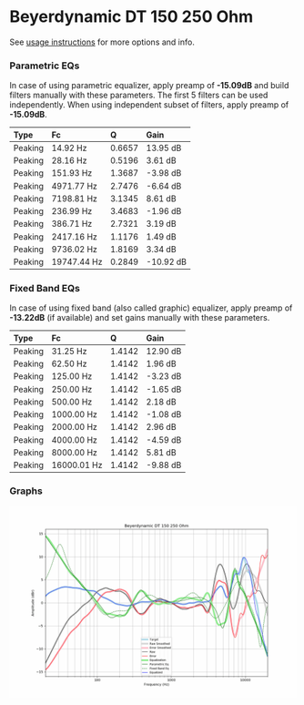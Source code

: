 # Beyerdynamic DT 150 250 Ohm
See [usage instructions](https://github.com/jaakkopasanen/AutoEq#usage) for more options and info.

### Parametric EQs
In case of using parametric equalizer, apply preamp of **-15.09dB** and build filters manually
with these parameters. The first 5 filters can be used independently.
When using independent subset of filters, apply preamp of **-15.09dB**.

| Type    | Fc          |      Q | Gain      |
|:--------|:------------|:-------|:----------|
| Peaking | 14.92 Hz    | 0.6657 | 13.95 dB  |
| Peaking | 28.16 Hz    | 0.5196 | 3.61 dB   |
| Peaking | 151.93 Hz   | 1.3687 | -3.98 dB  |
| Peaking | 4971.77 Hz  | 2.7476 | -6.64 dB  |
| Peaking | 7198.81 Hz  | 3.1345 | 8.61 dB   |
| Peaking | 236.99 Hz   | 3.4683 | -1.96 dB  |
| Peaking | 386.71 Hz   | 2.7321 | 3.19 dB   |
| Peaking | 2417.16 Hz  | 1.1176 | 1.49 dB   |
| Peaking | 9736.02 Hz  | 1.8169 | 3.34 dB   |
| Peaking | 19747.44 Hz | 0.2849 | -10.92 dB |

### Fixed Band EQs
In case of using fixed band (also called graphic) equalizer, apply preamp of **-13.22dB**
(if available) and set gains manually with these parameters.

| Type    | Fc          |      Q | Gain     |
|:--------|:------------|:-------|:---------|
| Peaking | 31.25 Hz    | 1.4142 | 12.90 dB |
| Peaking | 62.50 Hz    | 1.4142 | 1.96 dB  |
| Peaking | 125.00 Hz   | 1.4142 | -3.23 dB |
| Peaking | 250.00 Hz   | 1.4142 | -1.65 dB |
| Peaking | 500.00 Hz   | 1.4142 | 2.18 dB  |
| Peaking | 1000.00 Hz  | 1.4142 | -1.08 dB |
| Peaking | 2000.00 Hz  | 1.4142 | 2.96 dB  |
| Peaking | 4000.00 Hz  | 1.4142 | -4.59 dB |
| Peaking | 8000.00 Hz  | 1.4142 | 5.81 dB  |
| Peaking | 16000.01 Hz | 1.4142 | -9.88 dB |

### Graphs
![](./Beyerdynamic%20DT%20150%20250%20Ohm.png)
